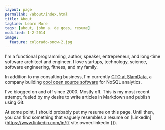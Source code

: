 ```yaml
---
layout: page
permalink: /about/index.html
title: About
tagline: Learn More
tags: [about, john a. de goes, resume]
modified: 1-2-2014
image:
  feature: colorado-snow-2.jpg
---
```


I'm a functional programming, author, speaker, entrepreneur, and long-time software architect and engineer. I love startups, technology, science, software engineering, fitness, and my family.

In addition to my consulting business, I'm currently [CTO at SlamData](http://slamdata.com), a company building [cool open source software](http://github.com/slamdata) for NoSQL analytics.

I've blogged on and off since 2000. Mostly off. This is my most recent attempt, fueled by my desire to write articles in Markdown and publish using Git.

At some point, I should probably put my resume on this page. Until then, you can find something that vaguely resembles a resume on [LinkedIn](https://www.linkedin.com/in/{{ site.owner.linkedin }}).
